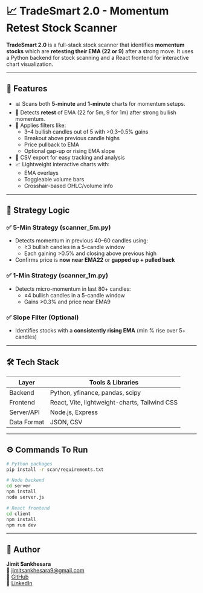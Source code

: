 
# 📈 TradeSmart 2.0 - Momentum Retest Stock Scanner

**TradeSmart 2.0** is a full-stack stock scanner that identifies **momentum stocks** which are **retesting their EMA (22 or 9)** after a strong move. It uses a Python backend for stock scanning and a React frontend for interactive chart visualization.

---

## 🚀 Features

- 📊 Scans both **5-minute** and **1-minute** charts for momentum setups.
- 🔁 Detects **retest** of EMA (22 for 5m, 9 for 1m) after strong bullish momentum.
- 🧠 Applies filters like:
  - 3–4 bullish candles out of 5 with >0.3–0.5% gains
  - Breakout above previous candle highs
  - Price pullback to EMA
  - Optional gap-up or rising EMA slope
- 🧾 CSV export for easy tracking and analysis
- 📈 Lightweight interactive charts with:
  - EMA overlays
  - Toggleable volume bars
  - Crosshair-based OHLC/volume info

---

## 🧠 Strategy Logic

### ✅ 5-Min Strategy (scanner_5m.py)
- Detects momentum in previous 40–60 candles using:
  - ≥3 bullish candles in a 5-candle window
  - Each gaining >0.5% and closing above previous high
- Confirms price is **now near EMA22** or **gapped up + pulled back**

### ✅ 1-Min Strategy (scanner_1m.py)
- Detects micro-momentum in last 80+ candles:
  - ≥4 bullish candles in a 5-candle window
  - Gains >0.3% and price near EMA9

### ✅ Slope Filter (Optional)
- Identifies stocks with a **consistently rising EMA** (min % rise over 5+ candles)

---

## 🛠 Tech Stack

| Layer       | Tools & Libraries                              |
|-------------|------------------------------------------------|
| Backend     | Python, yfinance, pandas, scipy                |
| Frontend    | React, Vite, lightweight-charts, Tailwind CSS  |
| Server/API  | Node.js, Express                               |
| Data Format | JSON, CSV                                      |

---


## ⚙️ Commands To Run

```bash
# Python packages
pip install -r scan/requirements.txt

# Node backend
cd server
npm install
node server.js

# React frontend
cd client
npm install
npm run dev
```

---

## 👤 Author

**Jimit Sankhesara**  
📧 jimitsankhesara9@gmail.com  
🔗 [GitHub](https://github.com/Jimit1322)  
🔗 [LinkedIn](https://www.linkedin.com/in/jimit-sankhesara)
